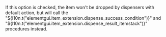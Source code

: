 If this option is checked, the item won't be dropped by dispensers with default action, but will call the
"${l10n.t("elementgui.item_extension.dispense_success_condition")}" and "${l10n.t("elementgui.item_extension.dispense_result_itemstack")}"
procedures instead.
